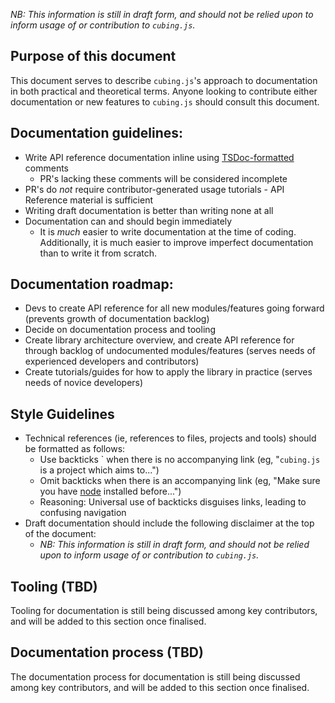 *NB: This information is still in draft form, and should not be relied upon to inform usage of or contribution to `cubing.js`.*

## Purpose of this document

This document serves to describe `cubing.js`'s approach to documentation in both practical and theoretical terms. Anyone looking to contribute either documentation or new features to `cubing.js` should consult this document.

## Documentation guidelines:

- Write API reference documentation inline using [TSDoc-formatted](https://tsdoc.org/) comments 
    - PR's lacking these comments will be considered incomplete
- PR's do *not* require contributor-generated usage tutorials - API Reference material is sufficient
- Writing draft documentation is better than writing none at all
- Documentation can and should begin immediately 
  - It is *much* easier to write documentation at the time of coding. Additionally, it is much easier to improve imperfect documentation than to write it from scratch.

## Documentation roadmap:

- Devs to create API reference for all new modules/features going forward (prevents growth of documentation backlog)
- Decide on documentation process and tooling
- Create library architecture overview, and create API reference for through backlog of undocumented modules/features (serves needs of experienced developers and contributors)
- Create tutorials/guides for how to apply the library in practice (serves needs of novice developers)

## Style Guidelines

- Technical references (ie, references to files, projects and tools) should be formatted as follows:
  - Use backticks \` when there is no accompanying link (eg, "`cubing.js` is a project which aims to...")
  - Omit backticks when there is an accompanying link (eg, "Make sure you have [node](https://nodejs.org/en/) installed before...")
  - Reasoning: Universal use of backticks disguises links, leading to confusing navigation
- Draft documentation should include the following disclaimer at the top of the document:
  - *NB: This information is still in draft form, and should not be relied upon to inform usage of or contribution to `cubing.js`.*

## Tooling (TBD)

Tooling for documentation is still being discussed among key contributors, and will be added to this section once finalised.

## Documentation process (TBD)

The documentation process for documentation is still being discussed among key contributors, and will be added to this section once finalised.